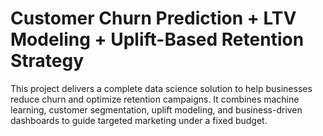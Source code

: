 # Customer Churn Prediction + LTV Modeling + Uplift-Based Retention Strategy
This project delivers a complete data science solution to help businesses reduce churn and optimize retention campaigns. It combines machine learning, customer segmentation, uplift modeling, and business-driven dashboards to guide targeted marketing under a fixed budget.
